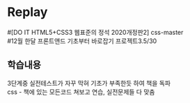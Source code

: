 # Replay
#[DO IT HTML5+CSS3 웹표준의 정석 2020개정판2] css-master<br>
#12월 한달 프론트앤드 기초부터 바로잡기 프로젝트3.5/30

## 학습내용
3단계중 실전테스트가 자꾸 막혀 기초가 부족한듯 하여 책을 독파<br>
css - 책에 있는 모든코드 쳐보고 연습, 실전문제들 다 맞춤
